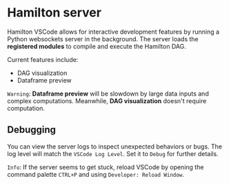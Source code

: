 # Hamilton server

Hamilton VSCode allows for interactive development features by running a Python websockets server in the background. The server loads the **registered modules** to compile and execute the Hamilton DAG.

Current features include:
- DAG visualization
- Dataframe preview

`Warning`: **Dataframe preview** will be slowdown by large data inputs and complex computations. Meanwhile, **DAG visualization** doesn't require computation.

## Debugging

You can view the server logs to inspect unexpected behaviors or bugs. The log level will match the `VSCode Log Level`. Set it to `Debug` for further details.

`Info`: If the server seems to get stuck, reload VSCode by opening the command palette `CTRL+P` and using `Developer: Reload Window`.

